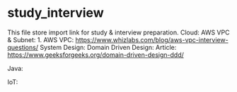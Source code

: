 # study_interview
This file store import link for study & interview preparation.
Cloud: 
    AWS VPC & Subnet:
       1. AWS VPC: https://www.whizlabs.com/blog/aws-vpc-interview-questions/
System Design:
  Domain Driven Design:
    Article:
    https://www.geeksforgeeks.org/domain-driven-design-ddd/

Java:

IoT:


